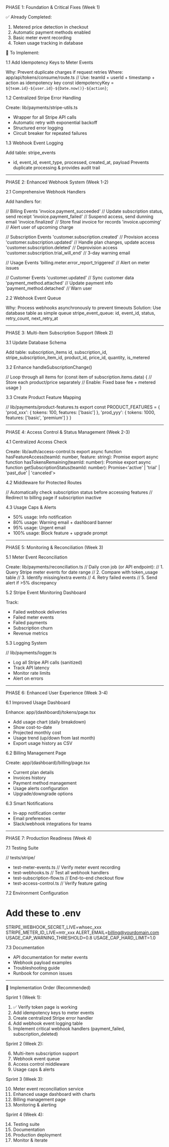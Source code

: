   PHASE 1: Foundation & Critical Fixes (Week 1)

  ✅ Already Completed:

  1. Metered price detection in checkout
  2. Automatic payment methods enabled
  3. Basic meter event recording
  4. Token usage tracking in database

  🔧 To Implement:

  1.1 Add Idempotency Keys to Meter Events

  Why: Prevent duplicate charges if request retries
  Where: app/api/tokens/consume/route.ts
  // Use: teamId + userId + timestamp + action as
  idempotency key
  const idempotencyKey =
  `${team.id}-${user.id}-${Date.now()}-${action}`;

  1.2 Centralized Stripe Error Handling

  Create: lib/payments/stripe-utils.ts
  - Wrapper for all Stripe API calls
  - Automatic retry with exponential backoff
  - Structured error logging
  - Circuit breaker for repeated failures

  1.3 Webhook Event Logging

  Add table: stripe_events
  - id, event_id, event_type, processed, created_at,
   payload
  Prevents duplicate processing & provides audit
  trail

  ---
  PHASE 2: Enhanced Webhook System (Week 1-2)

  2.1 Comprehensive Webhook Handlers

  Add handlers for:

  // Billing Events
  'invoice.payment_succeeded'      // Update
  subscription status, send receipt
  'invoice.payment_failed'         // Suspend
  access, send dunning email
  'invoice.finalized'              // Store final
  invoice for records
  'invoice.upcoming'               // Alert user of
  upcoming charge

  // Subscription Events
  'customer.subscription.created'  // Provision
  access
  'customer.subscription.updated'  // Handle plan
  changes, update access
  'customer.subscription.deleted'  // Deprovision
  access
  'customer.subscription.trial_will_end' // 3-day
  warning email

  // Usage Events
  'billing.meter.error_report_triggered' // Alert on
   meter issues

  // Customer Events
  'customer.updated'               // Sync customer
  data
  'payment_method.attached'        // Update payment
   info
  'payment_method.detached'        // Warn user

  2.2 Webhook Event Queue

  Why: Process webhooks asynchronously to prevent
  timeouts
  Solution: Use database table as simple queue
  stripe_event_queue: id, event_id, status,
  retry_count, next_retry_at

  ---
  PHASE 3: Multi-Item Subscription Support (Week 2)

  3.1 Update Database Schema

  Add table: subscription_items
  id, subscription_id, stripe_subscription_item_id,
  product_id, price_id, quantity, is_metered

  3.2 Enhance handleSubscriptionChange()

  // Loop through all items
  for (const item of subscription.items.data) {
    // Store each product/price separately
    // Enable: Fixed base fee + metered usage
  }

  3.3 Create Product Feature Mapping

  // lib/payments/product-features.ts
  export const PRODUCT_FEATURES = {
    'prod_xxx': { tokens: 100, features: ['basic']
  },
    'prod_yyy': { tokens: 1000, features: ['basic',
  'premium'] }
  }

  ---
  PHASE 4: Access Control & Status Management (Week 
  2-3)

  4.1 Centralized Access Check

  Create: lib/auth/access-control.ts
  export async function hasFeatureAccess(teamId:
  number, feature: string): Promise<boolean>
  export async function hasTokensRemaining(teamId:
  number): Promise<boolean>
  export async function
  getSubscriptionStatus(teamId: number):
  Promise<'active' | 'trial' | 'past_due' |
  'canceled'>

  4.2 Middleware for Protected Routes

  // Automatically check subscription status before
  accessing features
  // Redirect to billing page if subscription
  inactive

  4.3 Usage Caps & Alerts

  - 50% usage: Info notification
  - 80% usage: Warning email + dashboard banner
  - 95% usage: Urgent email
  - 100% usage: Block feature + upgrade prompt

  ---
  PHASE 5: Monitoring & Reconciliation (Week 3)

  5.1 Meter Event Reconciliation

  Create: lib/payments/reconciliation.ts
  // Daily cron job (or API endpoint):
  // 1. Query Stripe meter events for date range
  // 2. Compare with token_usage table
  // 3. Identify missing/extra events
  // 4. Retry failed events
  // 5. Send alert if >5% discrepancy

  5.2 Stripe Event Monitoring Dashboard

  Track:
  - Failed webhook deliveries
  - Failed meter events
  - Failed payments
  - Subscription churn
  - Revenue metrics

  5.3 Logging System

  // lib/payments/logger.ts
  - Log all Stripe API calls (sanitized)
  - Track API latency
  - Monitor rate limits
  - Alert on errors

  ---
  PHASE 6: Enhanced User Experience (Week 3-4)

  6.1 Improved Usage Dashboard

  Enhance: app/(dashboard)/tokens/page.tsx
  - Add usage chart (daily breakdown)
  - Show cost-to-date
  - Projected monthly cost
  - Usage trend (up/down from last month)
  - Export usage history as CSV

  6.2 Billing Management Page

  Create: app/(dashboard)/billing/page.tsx
  - Current plan details
  - Invoices history
  - Payment method management
  - Usage alerts configuration
  - Upgrade/downgrade options

  6.3 Smart Notifications

  - In-app notification center
  - Email preferences
  - Slack/webhook integrations for teams

  ---
  PHASE 7: Production Readiness (Week 4)

  7.1 Testing Suite

  // tests/stripe/
  - test-meter-events.ts        // Verify meter
  event recording
  - test-webhooks.ts            // Test all webhook
  handlers
  - test-subscription-flow.ts   // End-to-end
  checkout flow
  - test-access-control.ts      // Verify feature
  gating

  7.2 Environment Configuration

  # Add these to .env
  STRIPE_WEBHOOK_SECRET_LIVE=whsec_xxx
  STRIPE_METER_ID_LIVE=mtr_xxx
  ALERT_EMAIL=billing@yourdomain.com
  USAGE_CAP_WARNING_THRESHOLD=0.8
  USAGE_CAP_HARD_LIMIT=1.0

  7.3 Documentation

  - API documentation for meter events
  - Webhook payload examples
  - Troubleshooting guide
  - Runbook for common issues

  ---
  🚀 Implementation Order (Recommended)

  Sprint 1 (Week 1):

  1. ✅ Verify token page is working
  2. Add idempotency keys to meter events
  3. Create centralized Stripe error handler
  4. Add webhook event logging table
  5. Implement critical webhook handlers
  (payment_failed, subscription_deleted)

  Sprint 2 (Week 2):

  6. Multi-item subscription support
  7. Webhook event queue
  8. Access control middleware
  9. Usage caps & alerts

  Sprint 3 (Week 3):

  10. Meter event reconciliation service
  11. Enhanced usage dashboard with charts
  12. Billing management page
  13. Monitoring & alerting

  Sprint 4 (Week 4):

  14. Testing suite
  15. Documentation
  16. Production deployment
  17. Monitor & iterate
